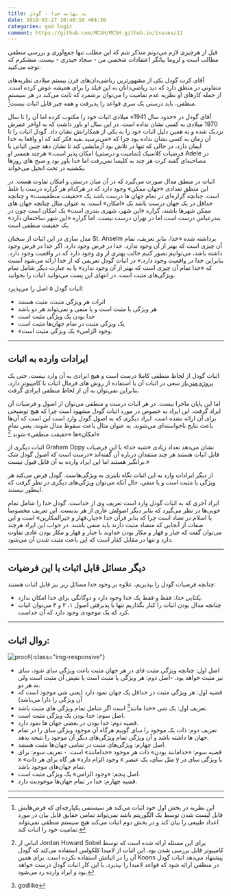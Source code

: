 ```yaml
---
title: به بهانه خدا - گودل
date: 2018-03-27 10:40:10 +04:30
categories: god logic
comment: https://github.com/MCSH/MCSH.github.io/issues/11
---
```



قبل از هرچیزی لازم می‌دونم متذکر شم که این مطلب تنها جمع‌آوری و بررسی منطقی مطالب است و لزوما بیانگر اعتقادات شخصی من - سجاد حیدری - نیست. متشکرم که توجه می‌کنید.

آقای کرت گودل یکی از مشهورترین ریاضی‌دان‌های قرن بیستم میلادی نظریه‌های متفاوتی در منطق دارد که دید ریاضی‌دانان به این فیلد را برای همیشه عوض کرده است. از جمله کار‌های او نظریه عدم تمامیت را می‌توان برشمرد که ثابت می‌کند در هر سیستم منطقی، باید درستی یک سری قواعد را پذیرفت و همه چیز قابل اثبات نیست[^1].

آقای گودل در «حدود سال 1941» میلادی اثبات خود را مکتوب کرده اما آن را تا سال 1970 میلادی به کسی نشان نداده است. در این سال او باور داشت که به اواخر عمرش نزدیک شده و به همین دلیل اثبات خود را به یکی از همکارانش نشان داد. گودل اثبات را تا آن زمان به کسی نشان نداده بود چرا که «می‌ترسید بقیه فکر کند که او واقعا به خدا ایمان دارد، در حالی که تنها در تلاش بود آزمایشی کند تا نشان دهد چنین اثباتی با فرضیات کلاسیک (تمامیت و درستی) امکان پذیر است.» هرچند همسر او Adele در مصاحبه‌ای گفته کرت هر چند به کلیسا نمی‌رفت اما خدا باور بود و صبح های روزها یکشنبه در تخت انجیل می‌خواند.

اثبات در منطق مدال صورت می‌گیرد که در آن میان درستی و امکان تفاوت هست. در این منطق تعدادی «جهان ممکن» وجود دارد که در هرکدام هر گزاره درست یا غلط است. چنانچه گزاره‌ای در تمام جهان ها درست باشد یک «حقیقت منطقیست» و چنانچه حداقل در یک جهان درست باشد یک «امکان» است. به عنوان مثال چنانچه جهان های ممکن شهرها باشند، گزاره «این شهر، شهری بندری است» یک امکان است چون در بندرعباس درست است اما در تهران درست نیست. اما گزاره «این شهر ساختمان دارد» یک حقیقت منطقی است.

مدل سازی در این اثبات از سخنان St. Anselm برداشته شده «خدا، بنابر تعریف، تمام آن چیزی است که بهتر از آن وجود ندارد. خدا در فرض وجود دارد. اگر خدا در فرض وجود داشته باشد، می‌توانیم تصور کنیم حالت بهتری از وی وجود دارد که در واقعیت وجود دارد. بنابراین خدا در واقعیت وجود دارد.» در اثبات گودل تعریفی که از خدا ارائه می‌شود آنست که «خدا تمام آن چیزی است که بهتر از آن وجود ندارد» یا به عبارت دیگر شامل تمام ویژگی‌های مثبت است. در انتهای این پست می‌توانید اثبات را بخوانید.

اثبات گودل ۵ اصل را می‌پذیرد:
* اثرات هر ویژگی مثبت، مثبت هستند
* هر ویژگی یا مثبت است و یا منفی و نمی‌تواند هر دو باشد
* خدا بودن یک ویژگی مثبت است
* یک ویژگی مثبت در تمام جهان‌ها مثبت است
* «وجود الزامی» یک ویژگی مثبت است.

----

## ایرادات وارده به اثبات

اثبات گودل از لحاظ منطقی کاملا درست است و هیچ ایرادی به آن وارد نیست، حتی یک [پروژه متن‌باز](https://github.com/FormalTheology/GoedelGod) سعی در اثبات آن با استفاده از روش های فرمال اثبات با کامپیوتر دارد. بنابراین نمی‌توان به آن از لحاظ منطقی ایرادی گرفت.

اما این پایان ماجرا نیست. در هر اثبات درست و منطقی می‌توان از اصول و فرضیات آن ایراد گرفت. این ایراد به خصوص در مورد اثبات گودل مشهود است چرا که هیچ توضیحی برای آن ارائه نشده است. ایراد دیگری که به اصول گودل وارد است این است که آن‌ها باعث نتایج ناخواسته‌ای می‌شوند، به عنوان مثال باعث سقوط مدال شوند، یعنی تمام «امکان»ها «حقیقت منطقی» شوند.[^2]

اثبات دیگری از Graham Oppy نشان می‌دهد تعداد زیادی «شبه خدا» با این فرضیات قابل اثبات هستند هر چند منتقدان درباره آن گفته‌اند «درست است که اصول گودل شک برانگیز هستند اما این ایراد وارده به آن قابل قبول نیست.»

از دیگر ایرادات وارد به این اثبات نگاه باینری به ویژگی‌هاست. گودل فرض می‌کند هر ویژگی یا مثبت است و یا منفی، حال آنکه می‌توان ویژگی‌های دیگری در نظر گرفت که اینطور نیستند.

ایراد آخری که به اثبات گودل وارد است تعریف وی از خداست. گودل خدا را شامل تمام خوبی‌ها در نظر می‌گیرد که بنابر دیگر اصولش عاری از هر بدیست. این تعریف مخصوصا با اسلام در تضاد است چرا که بنابر قرآن خدا «جبار،قهار و خیرالمکارین» است و این صفات از آنجایی که متضاد مثبت دارند باید منفی باشند. در جواب این ایراد هرچند می‌توان گفت که جبار و قهار و مکار بودن خداوند با جبار و قهار و مکار بودن عادی تفاوت دارد و تنها در مقابل کفار است که این باعث مثبت شدن آن می‌شود.


----
## دیگر مسائل قابل اثبات با این فرضیات

چنانچه فرضیات گودل را بپذیریم، علاوه بر وجود خدا مسائل زیر نیز قابل اثبات هستند:

* *یکتایی خدا*:‌ فقط و فقط یک خدا وجود دارد و دوگانگی برای خدا امکان ندارد.
* چنانچه مدال بودن اثبات را کنار بگذاریم تنها با پذیرفتن اصول ۱، ۲ و ۳ می‌توان اثبات کرد که یک موجودی وجود دارد که آن خداست.

----
## روال اثبات:

![proof](https://wikimedia.org/api/rest_v1/media/math/render/svg/e65f4c6e34bcbe5be0369e75b6c03da897987f7d){:class="img-responsive"}

- اصل اول:‌ چنانچه ویژگی مثبت فای در هر جهان مثبت باعث ویژگی سای شود، سای نیز مثبت خواهد بود. 
-اصل دوم: هر ویژگی یا مثبت است یا نقیض آن مثبت است ولی نه هر دو.
- قضیه اول:‌ هر ویژگی مثبت در حداقل یک جهان نمود دارد (یعنی شی موجود است که آن ویژگی را دارا می‌باشد)
- تعریف اول:‌ یک شی «خدا مانند[^3] است اگر شامل تمام ویژگی های مثبت باشد.
- اصل سوم:‌ خدا بودن یک ویژگی مثبت است.
- قضیه دوم:‌ خدا بودن در بعضی جهان ها نمود دارد.
- تعریف دوم: ذات یک موجود را سای گوییم هرگاه آن موجود ویژگی سای را در تمام جهان ها داشته باشد و آن ویژگی تمام ویژگی‌های دیگر آن موجود را نتیجه بدهد.
- اصل چهارم: ویژگی‌های مثبت در تمامی جهان‌ها مثبت هستند.
- قضیه سوم: «خدامانند بودن» ذات هر موجود «خدامانند» است.
۰ تعریف سوم: برای x «وجود الزام دارد» هر گاه برای هر ذات x مثل سای، یک عنصر y با ویژگی سای در تمام جهان‌های موجود باشد. 
- اصل پنجم: «وجود الزامی» یک ویژگی مثبت است.
- قضیه چهارم: خدا در تمام جهان‌ها موجودیت دارد.

----

[^1]: این نظریه در بخش اول خود اثبات می‌کند هر سیستمی یکپارچه‌ای که فرض‌هایش قابل لیست شدن توسط یک الگوریتم باشد نمی‌تواند تمامی حقایق قابل بیان در مورد اعداد طبیعی را بیان کند و در بخش دوم اثبات می‌کند هیچ سیستم منطقی نمی‌تواند تمامیت خود را اثبات کند.

[^2]: اثباتی از Jordan Howard Sobel برای این مسئله ارائه شده است که توسط کامپیوتر قابل بررسی شدن بود. این اثبات از لامبدا کلکولس استفاده می‌کند که گودل آن را در اثباتش استفاده نکرده است. برای همین Koons پیشنهاد می‌دهد اثبات گودل در منطقی ارائه شود که قواعد لامبدا را نپذیرد. با این کار اثبات گودل درست خواهد بود و ایراد وارده رد می‌شود.

[^3]: godlike